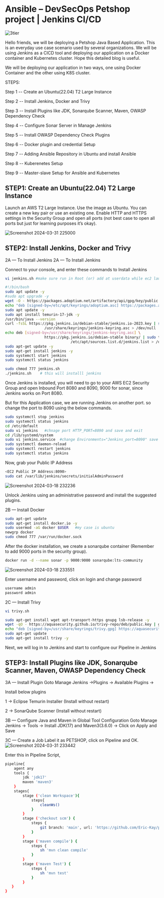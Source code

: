 # Ansible – DevSecOps Petshop project | Jenkins CI/CD
![3tier](https://github.com/Eric-Kay/petstore_DevSecOps/assets/126447235/5a768369-a26f-4b12-adb0-32aed0e84f35)

Hello friends, we will be deploying a Petshop Java Based Application. This is an everyday use case scenario used by several organizations. We will be using Jenkins as a CICD tool and deploying our application on a Docker container and Kubernetes cluster. Hope this detailed blog is useful.

We will be deploying our application in two ways, one using Docker Container and the other using K8S cluster.

STEPS:

Step 1 -- Create an Ubuntu(22.04) T2 Large Instance

Step 2 -- Install Jenkins, Docker and Trivy

Step 3 -- Install Plugins like JDK, Sonarqube Scanner, Maven, OWASP Dependency Check

Step 4 -- Configure Sonar Server in Manage Jenkins

Step 5 -- Install OWASP Dependency Check Plugins

Step 6 -- Docker plugin and credential Setup

Step 7 -- Adding Ansible Repository in Ubuntu and install Ansible

Step 8 -- Kuberenetes Setup

Step 9 -- Master-slave Setup for Ansible and Kubernetes

## __STEP1:__ Create an Ubuntu(22.04) T2 Large Instance
Launch an AWS T2 Large Instance. Use the image as Ubuntu. You can create a new key pair or use an existing one. Enable HTTP and HTTPS settings in the Security Group and open all ports (not best case to open all ports but just for learning purposes it’s okay).

![Screenshot 2024-03-31 225000](https://github.com/Eric-Kay/petstore_DevSecOps/assets/126447235/7c51f123-bdc1-4ad8-ab88-57e236b85356)

## __STEP2:__  Install Jenkins, Docker and Trivy

2A — To Install Jenkins
2A — To Install Jenkins

Connect to your console, and enter these commands to Install Jenkins
```bash
vi jenkins.sh #make sure run in Root (or) add at userdata while ec2 launch
```
```bash
#!/bin/bash
sudo apt update -y
#sudo apt upgrade -y
wget -O - https://packages.adoptium.net/artifactory/api/gpg/key/public | tee /etc/apt/keyrings/adoptium.asc
echo "deb [signed-by=/etc/apt/keyrings/adoptium.asc] https://packages.adoptium.net/artifactory/deb $(awk -F= '/^VERSION_CODENAME/{print$2}' /etc/os-release) main" | tee /etc/apt/sources.list.d/adoptium.list
sudo apt update -y
sudo apt install temurin-17-jdk -y
/usr/bin/java --version
curl -fsSL https://pkg.jenkins.io/debian-stable/jenkins.io-2023.key | sudo tee \
                  /usr/share/keyrings/jenkins-keyring.asc > /dev/null
echo deb [signed-by=/usr/share/keyrings/jenkins-keyring.asc] \
                  https://pkg.jenkins.io/debian-stable binary/ | sudo tee \
                              /etc/apt/sources.list.d/jenkins.list > /dev/null
sudo apt-get update -y
sudo apt-get install jenkins -y
sudo systemctl start jenkins
sudo systemctl status jenkins
```

```bash
sudo chmod 777 jenkins.sh
./jenkins.sh    # this will installl jenkins
```

Once Jenkins is installed, you will need to go to your AWS EC2 Security Group and open Inbound Port 8080 and 8090, 9000 for sonar, since Jenkins works on Port 8080.

But for this Application case, we are running Jenkins on another port. so change the port to 8090 using the below commands.

```bash
sudo systemctl stop jenkins
sudo systemctl status jenkins
cd /etc/default
sudo vi jenkins   #chnage port HTTP_PORT=8090 and save and exit
cd /lib/systemd/system
sudo vi jenkins.service  #change Environments="Jenkins_port=8090" save and exit
sudo systemctl daemon-reload
sudo systemctl restart jenkins
sudo systemctl status jenkins

```

Now, grab your Public IP Address

```bash
<EC2 Public IP Address:8090>
sudo cat /var/lib/jenkins/secrets/initialAdminPassword
```

![Screenshot 2024-03-18 232236](https://github.com/Eric-Kay/netflix-clone-on-kubernetes/assets/126447235/37441fee-47da-43b3-8591-0c86eb096624)

Unlock Jenkins using an administrative password and install the suggested plugins.

2B — Install Docker

```bash
sudo apt-get update
sudo apt-get install docker.io -y
sudo usermod -aG docker $USER   #my case is ubuntu
newgrp docker
sudo chmod 777 /var/run/docker.sock
```
After the docker installation, we create a sonarqube container (Remember to add 9000 ports in the security group).
```bash
docker run -d --name sonar -p 9000:9000 sonarqube:lts-community
```
![Screenshot 2024-03-18 233551](https://github.com/Eric-Kay/netflix-clone-on-kubernetes/assets/126447235/e0f4ec44-8e4e-44b0-a22b-6fd7e841ce3b)

Enter username and password, click on login and change password

```bash
username admin
password admin
```

2C — Install Trivy

```bash
vi trivy.sh
```

```bash
sudo apt-get install wget apt-transport-https gnupg lsb-release -y
wget -qO - https://aquasecurity.github.io/trivy-repo/deb/public.key | gpg --dearmor | sudo tee /usr/share/keyrings/trivy.gpg > /dev/null
echo "deb [signed-by=/usr/share/keyrings/trivy.gpg] https://aquasecurity.github.io/trivy-repo/deb $(lsb_release -sc) main" | sudo tee -a /etc/apt/sources.list.d/trivy.list
sudo apt-get update
sudo apt-get install trivy -y

```
Next, we will log in to Jenkins and start to configure our Pipeline in Jenkins

## __STEP3:__  Install Plugins like JDK, Sonarqube Scanner, Maven, OWASP Dependency Check
3A — Install Plugin
Goto Manage Jenkins →Plugins → Available Plugins →

Install below plugins

1 → Eclipse Temurin Installer (Install without restart)

2 → SonarQube Scanner (Install without restart)

3B — Configure Java and Maven in Global Tool Configuration
Goto Manage Jenkins → Tools → Install JDK(17) and Maven3(3.6.0) → Click on Apply and Save

3C — Create a Job
Label it as PETSHOP, click on Pipeline and OK.
![Screenshot 2024-03-31 233442](https://github.com/Eric-Kay/petstore_DevSecOps/assets/126447235/a5b5356a-b675-4a25-9949-804167fe413e)

Enter this in Pipeline Script,

```bash
pipeline{
    agent any
    tools {
        jdk 'jdk17'
        maven 'maven3'
    }
    stages{
        stage ('clean Workspace'){
            steps{
                cleanWs()
            }
        }
        stage ('checkout scm') {
            steps {
                git branch: 'main', url: 'https://github.com/Eric-Kay/petstore_DevSecOps.git'
            }
        }
        stage ('maven compile') {
            steps {
                sh 'mvn clean compile'
            }
        }
        stage ('maven Test') {
            steps {
                sh 'mvn test'
            }
        }
   }
}
```
